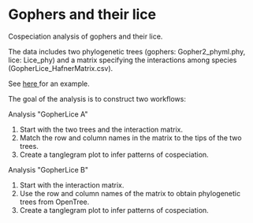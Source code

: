 Gophers and their lice
==========

Cospeciation analysis of gophers and their lice.

The data includes two phylogenetic trees (gophers: Gopher2_phyml.phy, lice: Lice_phy) and a matrix specifying the interactions among species (GopherLice_HafnerMatrix.csv).

See <a href="http://tolweb.org/accessory/Cospeciation_of_Lice_and_Their_Hosts?acc_id=456">here </a> for an example.

The goal of the analysis is to construct two workflows:

Analysis "GopherLice A"

1. Start with the two trees and the interaction matrix.
2. Match the row and column names in the matrix to the tips of the two trees.
3. Create a tanglegram plot to infer patterns of cospeciation.

Analysis "GopherLice B"

1. Start with the interaction matrix.
2. Use the row and column names of the matrix to obtain phylogenetic trees from OpenTree.
3. Create a tanglegram plot to infer patterns of cospeciation.

